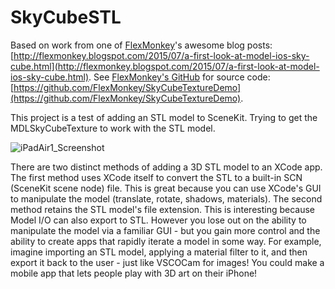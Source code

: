 # SkyCubeSTL
Based on work from one of [FlexMonkey](http://flexmonkey.blogspot.com/)'s awesome blog posts: [http://flexmonkey.blogspot.com/2015/07/a-first-look-at-model-ios-sky-cube.html](http://flexmonkey.blogspot.com/2015/07/a-first-look-at-model-ios-sky-cube.html). See [FlexMonkey's GitHub](https://github.com/FlexMonkey) for source code:  [https://github.com/FlexMonkey/SkyCubeTextureDemo](https://github.com/FlexMonkey/SkyCubeTextureDemo).

This project is a test of adding an STL model to SceneKit. Trying to get the MDLSkyCubeTexture to work with the STL model. 

![iPadAir1_Screenshot](iPadAir1_Screenshot.png)

There are two distinct methods of adding a 3D STL model to an XCode app. The first method uses XCode itself to convert the STL to a built-in SCN (SceneKit scene node) file. This is great because you can use XCode's GUI to manipulate the model (translate, rotate, shadows, materials). The second method retains the STL model's file extension. This is interesting because Model I/O can also export to STL. However you lose out on the ability to manipulate the model via a familiar GUI - but you gain more control and the ability to create apps that rapidly iterate a model in some way. For example, imagine importing an STL model, applying a material filter to it, and then export it back to the user - just like VSCOCam for images! You could make a mobile app that lets people play with 3D art on their iPhone!
